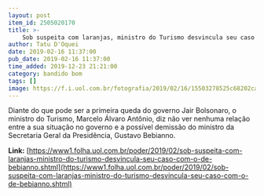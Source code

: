 ```yaml
---
layout: post
item_id: 2505020170
title: >-
    Sob suspeita com laranjas, ministro do Turismo desvincula seu caso com o de Bebianno
author: Tatu D'Oquei
date: 2019-02-16 11:37:00
pub_date: 2019-02-16 11:37:00
time_added: 2019-12-23 21:21:00
category: bandido bom
tags: []
image: https://f.i.uol.com.br/fotografia/2019/02/16/15503278525c68202ca5dd3_1550327852_3x2_xl.jpg
---
```


Diante do que pode ser a primeira queda do governo Jair Bolsonaro, o ministro do Turismo, Marcelo Álvaro Antônio, diz não ver nenhuma relação entre a sua situação no governo e a possível demissão do ministro da Secretaria Geral da Presidência, Gustavo Bebianno.

**Link:** [https://www1.folha.uol.com.br/poder/2019/02/sob-suspeita-com-laranjas-ministro-do-turismo-desvincula-seu-caso-com-o-de-bebianno.shtml](https://www1.folha.uol.com.br/poder/2019/02/sob-suspeita-com-laranjas-ministro-do-turismo-desvincula-seu-caso-com-o-de-bebianno.shtml)

